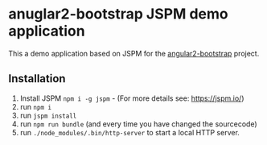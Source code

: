 # anuglar2-bootstrap JSPM demo application

This a demo application based on JSPM for the [angular2-bootstrap](https://github.com/SebastianM/angular2-bootstrap) project.

## Installation
1. Install JSPM `npm i -g jspm` - (For more details see: https://jspm.io/)
2. run `npm i`
3. run `jspm install`
4. run `npm run bundle` (and every time you have changed the sourcecode)
5. run `./node_modules/.bin/http-server` to start a local HTTP server.
